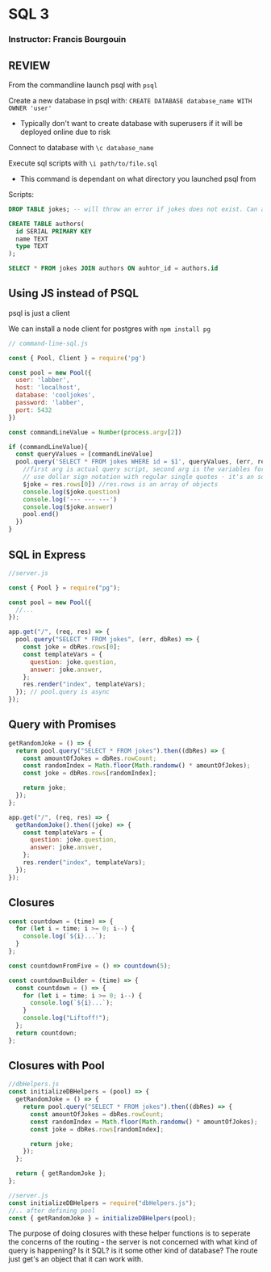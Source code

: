 # SQL 3

### Instructor: Francis Bourgouin

## REVIEW

From the commandline launch psql with `psql`

Create a new database in psql with: `CREATE DATABASE database_name WITH OWNER 'user'`

- Typically don't want to create database with superusers if it will be deployed online due to risk

Connect to database with `\c database_name`

Execute sql scripts with `\i path/to/file.sql`

- This command is dependant on what directory you launched psql from

Scripts:

```sql
DROP TABLE jokes; -- will throw an error if jokes does not exist. Can add IF EXISTS

CREATE TABLE authors(
  id SERIAL PRIMARY KEY
  name TEXT
  type TEXT
);

SELECT * FROM jokes JOIN authors ON auhtor_id = authors.id
```

## Using JS instead of PSQL

psql is just a client

We can install a node client for postgres with `npm install pg`

```javascript
// command-line-sql.js

const { Pool, Client } = require('pg')

const pool = new Pool({
  user: 'labber',
  host: 'localhost',
  database: 'cooljokes',
  password: 'labber',
  port: 5432
})

const commandLineValue = Number(process.argv[2])

if (commandLineValue){
  const queryValues = [commandLineValue]
  pool.query('SELECT * FROM jokes WHERE id = $1', queryValues, (err, res) => {
    //first arg is actual query script, second arg is the variables for $ notation
    // use dollar sign notation with regular single quotes - it's an sql thing
    $joke = res.rows[0]) //res.rows is an array of objects
    console.log($joke.question)
    console.log('--- --- ---')
    console.log($joke.answer)
    pool.end()
  })
}
```

## SQL in Express

```js
//server.js

const { Pool } = require("pg");

const pool = new Pool({
  //...
});

app.get("/", (req, res) => {
  pool.query("SELECT * FROM jokes", (err, dbRes) => {
    const joke = dbRes.rows[0];
    const templateVars = {
      question: joke.question,
      answer: joke.answer,
    };
    res.render("index", templateVars);
  }); // pool.query is async
});
```

## Query with Promises

```javascript
getRandomJoke = () => {
  return pool.query("SELECT * FROM jokes").then((dbRes) => {
    const amountOfJokes = dbRes.rowCount;
    const randomIndex = Math.floor(Math.randomw() * amountOfJokes);
    const joke = dbRes.rows[randomIndex];

    return joke;
  });
};

app.get("/", (req, res) => {
  getRandomJoke().then((joke) => {
    const templateVars = {
      question: joke.question,
      answer: joke.answer,
    };
    res.render("index", templateVars);
  });
});
```

## Closures

```javascript
const countdown = (time) => {
  for (let i = time; i >= 0; i--) {
    console.log(`${i}...`);
  }
};

const countdownFromFive = () => countdown(5);

const countdownBuilder = (time) => {
  const countdown = () => {
    for (let i = time; i >= 0; i--) {
      console.log(`${i}...`);
    }
    console.log("Liftoff!");
  };
  return countdown;
};
```

## Closures with Pool

```javascript
//dbHelpers.js
const initializeDBHelpers = (pool) => {
  getRandomJoke = () => {
    return pool.query("SELECT * FROM jokes").then((dbRes) => {
      const amountOfJokes = dbRes.rowCount;
      const randomIndex = Math.floor(Math.randomw() * amountOfJokes);
      const joke = dbRes.rows[randomIndex];

      return joke;
    });
  };

  return { getRandomJoke };
};

//server.js
const initializeDBHelpers = require("dbHelpers.js");
//.. after defining pool
const { getRandomJoke } = initializeDBHelpers(pool);
```

The purpose of doing closures with these helper functions is to seperate the concerns of the routing - the server is not concerned with what kind of query is happening? Is it SQL? is it some other kind of database? The route just get's an object that it can work with.
